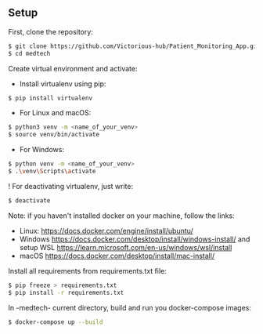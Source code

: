 ## Setup
First, clone the repository:

```sh
$ git clone https://github.com/Victorious-hub/Patient_Monitoring_App.git
$ cd medtech
```

Create virtual environment and activate:

- Install virtualenv using pip:
```sh
$ pip install virtualenv
```
- For Linux and macOS:

```sh
$ python3 venv -m <name_of_your_venv>
$ source venv/bin/activate
```

- For Windows:
```sh
$ python venv -m <name_of_your_venv> 
$ .\venv\Scripts\activate
```
! For deactivating virtualenv, just write:
```sh
$ deactivate
```

Note: if you haven't installed docker on your machine, follow the links:
- Linux: https://docs.docker.com/engine/install/ubuntu/
- Windows https://docs.docker.com/desktop/install/windows-install/ and setup WSL https://learn.microsoft.com/en-us/windows/wsl/install
- macOS https://docs.docker.com/desktop/install/mac-install/

Install all requirements from requirements.txt file:
```sh
$ pip freeze > requirements.txt
$ pip install -r requirements.txt
```

In -medtech- current directory, build and run you docker-compose images:
```sh
$ docker-compose up --build 
```

